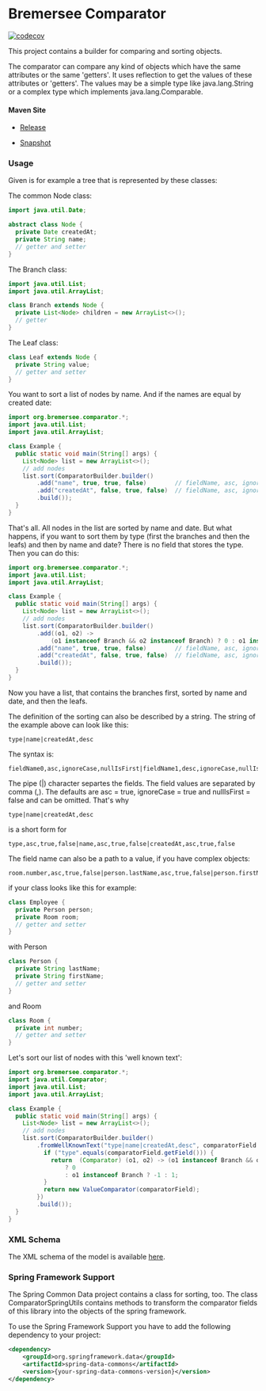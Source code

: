# Bremersee Comparator

[![codecov](https://codecov.io/gh/bremersee/comparator/branch/develop/graph/badge.svg)](https://codecov.io/gh/bremersee/comparator)

This project contains a builder for comparing and sorting objects.

The comparator can compare any kind of objects which have the same attributes or the same 'getters'.
It uses reflection to get the values of these attributes or 'getters'. 
The values may be a simple type like java.lang.String or a complex type which implements 
java.lang.Comparable.

#### Maven Site

- [Release](https://bremersee.github.io/comparator/index.html)

- [Snapshot](https://nexus.bremersee.org/repository/maven-sites/comparator/2.4.2-SNAPSHOT/index.html)

### Usage

Given is for example a tree that is represented by these classes:

The common Node class:

```java
import java.util.Date;

abstract class Node {
  private Date createdAt;
  private String name;
  // getter and setter
}
```
  
The Branch class:

```java
import java.util.List;
import java.util.ArrayList;

class Branch extends Node {
  private List<Node> children = new ArrayList<>();
  // getter
}
```

The Leaf class:
  
```java
class Leaf extends Node {
  private String value;
  // getter and setter
}
```

You want to sort a list of nodes by name. And if the names are equal by created date:

```java
import org.bremersee.comparator.*;
import java.util.List;
import java.util.ArrayList;

class Example {
  public static void main(String[] args) {
    List<Node> list = new ArrayList<>();
    // add nodes
    list.sort(ComparatorBuilder.builder()
        .add("name", true, true, false)        // fieldName, asc, ignoreCase, nullIsFirst
        .add("createdAt", false, true, false)  // fieldName, asc, ignoreCase, nullIsFirst
        .build());
  }
}
```

That's all. All nodes in the list are sorted by name and date. But what happens, if you want to sort
them by type (first the branches and then the leafs) and then by name and date? There is no field 
that stores the type. Then you can do this:

```java
import org.bremersee.comparator.*;
import java.util.List;
import java.util.ArrayList;

class Example {
  public static void main(String[] args) {
    List<Node> list = new ArrayList<>();
    // add nodes
    list.sort(ComparatorBuilder.builder()
        .add((o1, o2) ->
            (o1 instanceof Branch && o2 instanceof Branch) ? 0 : o1 instanceof Branch ? -1 : 1)
        .add("name", true, true, false)        // fieldName, asc, ignoreCase, nullIsFirst
        .add("createdAt", false, true, false)  // fieldName, asc, ignoreCase, nullIsFirst
        .build());
  }
}
```

Now you have a list, that contains the branches first, sorted by name and date, and then the leafs.

The definition of the sorting can also be described by a string. The string of the example above can
look like this:

```text
type|name|createdAt,desc
```

The syntax is:

```text
fieldName0,asc,ignoreCase,nullIsFirst|fieldName1,desc,ignoreCase,nullIsFirst
```

The pipe (|) character separtes the fields. The field values are separated by comma (,).
The defaults are asc = true, ignoreCase = true and nullIsFirst = false and can be omitted. That's
why
```text
type|name|createdAt,desc
```
is a short form for
```text
type,asc,true,false|name,asc,true,false|createdAt,asc,true,false
```

The field name can also be a path to a value, if you have complex objects:
```text
room.number,asc,true,false|person.lastName,asc,true,false|person.firstName,asc,true,false
```

if your class looks like this for example:
```java
class Employee {
  private Person person;
  private Room room;
  // getter and setter
}
```

with Person
```java
class Person {
  private String lastName;
  private String firstName;
  // getter and setter
}
```

and Room
```java
class Room {
  private int number;
  // getter and setter
}
```

Let's sort our list of nodes with this 'well known text':

```java
import org.bremersee.comparator.*;
import java.util.Comparator;
import java.util.List;
import java.util.ArrayList;

class Example {
  public static void main(String[] args) {
    List<Node> list = new ArrayList<>();
    // add nodes
    list.sort(ComparatorBuilder.builder()
        .fromWellKnownText("type|name|createdAt,desc", comparatorField -> {
          if ("type".equals(comparatorField.getField())) {
            return  (Comparator) (o1, o2) -> (o1 instanceof Branch && o2 instanceof Branch) 
                ? 0 
                : o1 instanceof Branch ? -1 : 1;
          }
          return new ValueComparator(comparatorField);
        })
        .build());
  }
}
```

### XML Schema

The XML schema of the model is available 
[here](http://bremersee.github.io/xmlschemas/comparator-v2.xsd).


### Spring Framework Support

The Spring Common Data project contains a class for sorting, too.
The class ComparatorSpringUtils contains methods to transform the 
comparator fields of this library into the objects of the spring framework. 

To use the Spring Framework Support you have to add the following 
dependency to your project:

```xml
<dependency>
    <groupId>org.springframework.data</groupId>
    <artifactId>spring-data-commons</artifactId>
    <version>{your-spring-data-commons-version}</version>
</dependency>
```
